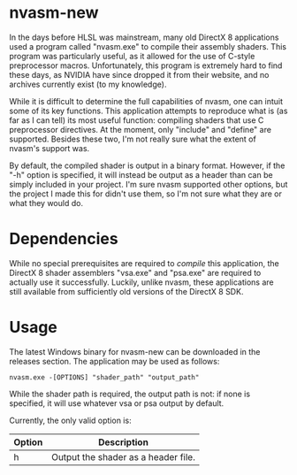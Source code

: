# nvasm-new
In the days before HLSL was mainstream, many old DirectX 8 applications used a program called "nvasm.exe" to compile their assembly shaders. This program was particularly useful, as it allowed for the use of C-style preprocessor macros. Unfortunately, this program is extremely hard to find these days, as NVIDIA have since dropped it from their website, and no archives currently exist (to my knowledge).

While it is difficult to determine the full capabilities of nvasm, one can intuit some of its key functions. This application attempts to reproduce what is (as far as I can tell) its most useful function: compiling shaders that use C preprocessor directives. At the moment, only "include" and "define" are supported. Besides these two, I'm not really sure what the extent of nvasm's support was.

By default, the compiled shader is output in a binary format. However, if the "-h" option is specified, it will instead be output as a header than can be simply included in your project. I'm sure nvasm supported other options, but the project I made this for didn't use them, so I'm not sure what they are or what they would do.

# Dependencies
While no special prerequisites are required to _compile_ this application, the DirectX 8 shader assemblers "vsa.exe" and "psa.exe" are required to actually use it successfully. Luckily, unlike nvasm, these applications are still available from sufficiently old versions of the DirectX 8 SDK.

# Usage
The latest Windows binary for nvasm-new can be downloaded in the releases section. The application may be used as follows:

`nvasm.exe -[OPTIONS] "shader_path" "output_path"`

While the shader path is required, the output path is not: if none is specified, it will use whatever vsa or psa output by default.

Currently, the only valid option is:

| Option | Description |
| --- | --- |
| h | Output the shader as a header file. |